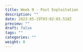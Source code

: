 ```yaml
---
title: Week 9 - Post Exploitation
description: ""
date: 2023-05-19T03:02:03.518Z
preview: ""
draft: false
tags: ""
categories: ""
weight: 0
---
```

#